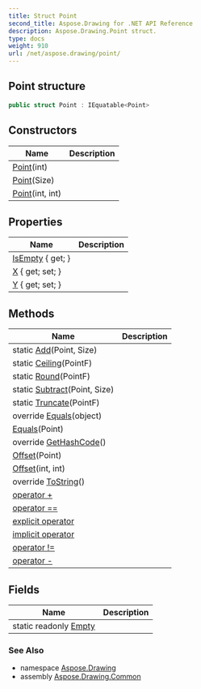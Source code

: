```yaml
---
title: Struct Point
second_title: Aspose.Drawing for .NET API Reference
description: Aspose.Drawing.Point struct. 
type: docs
weight: 910
url: /net/aspose.drawing/point/
---
```

## Point structure

```csharp
public struct Point : IEquatable<Point>
```

## Constructors

| Name | Description |
| --- | --- |
| [Point](point/#constructor_1)(int) |  |
| [Point](point/#constructor)(Size) |  |
| [Point](point/#constructor_2)(int, int) |  |

## Properties

| Name | Description |
| --- | --- |
| [IsEmpty](../../aspose.drawing/point/isempty/) { get; } |  |
| [X](../../aspose.drawing/point/x/) { get; set; } |  |
| [Y](../../aspose.drawing/point/y/) { get; set; } |  |

## Methods

| Name | Description |
| --- | --- |
| static [Add](../../aspose.drawing/point/add/)(Point, Size) |  |
| static [Ceiling](../../aspose.drawing/point/ceiling/)(PointF) |  |
| static [Round](../../aspose.drawing/point/round/)(PointF) |  |
| static [Subtract](../../aspose.drawing/point/subtract/)(Point, Size) |  |
| static [Truncate](../../aspose.drawing/point/truncate/)(PointF) |  |
| override [Equals](../../aspose.drawing/point/equals/#equals_1)(object) |  |
| [Equals](../../aspose.drawing/point/equals/#equals)(Point) |  |
| override [GetHashCode](../../aspose.drawing/point/gethashcode/)() |  |
| [Offset](../../aspose.drawing/point/offset/#offset)(Point) |  |
| [Offset](../../aspose.drawing/point/offset/#offset_1)(int, int) |  |
| override [ToString](../../aspose.drawing/point/tostring/)() |  |
| [operator +](../../aspose.drawing/point/op_addition/) |  |
| [operator ==](../../aspose.drawing/point/op_equality/) |  |
| [explicit operator](../../aspose.drawing/point/op_explicit/) |  |
| [implicit operator](../../aspose.drawing/point/op_implicit/) |  |
| [operator !=](../../aspose.drawing/point/op_inequality/) |  |
| [operator -](../../aspose.drawing/point/op_subtraction/) |  |

## Fields

| Name | Description |
| --- | --- |
| static readonly [Empty](../../aspose.drawing/point/empty/) |  |

### See Also

* namespace [Aspose.Drawing](../../aspose.drawing/)
* assembly [Aspose.Drawing.Common](../../)


